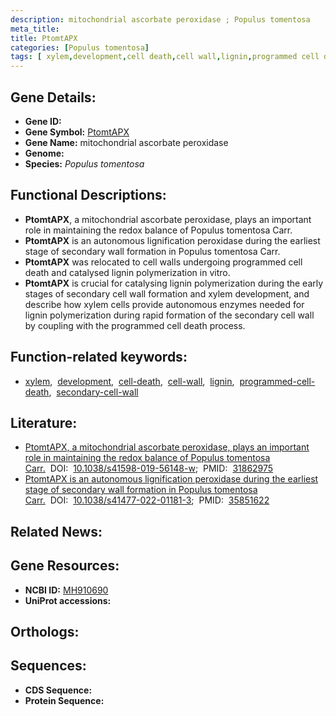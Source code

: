 ```yaml
---
description: mitochondrial ascorbate peroxidase ; Populus tomentosa
meta_title:
title: PtomtAPX
categories: [Populus tomentosa]
tags: [ xylem,development,cell death,cell wall,lignin,programmed cell death,secondary cell wall ]
---
```


## Gene Details:
- **Gene ID:** []()
- **Gene Symbol:** <u>PtomtAPX</u>
- **Gene Name:** mitochondrial ascorbate peroxidase
- **Genome:** []()
- **Species:** *Populus tomentosa*

## Functional Descriptions:
   - **PtomtAPX**, a mitochondrial ascorbate peroxidase, plays an important role in maintaining the redox balance of Populus tomentosa Carr.
   - **PtomtAPX** is an autonomous lignification peroxidase during the earliest stage of secondary wall formation in Populus tomentosa Carr.
   - **PtomtAPX** was relocated to cell walls undergoing programmed cell death and catalysed lignin polymerization in vitro.
   - **PtomtAPX** is crucial for catalysing lignin polymerization during the early stages of secondary cell wall formation and xylem development, and describe how xylem cells provide autonomous enzymes needed for lignin polymerization during rapid formation of the secondary cell wall by coupling with the programmed cell death process.

## Function-related keywords:
   - [xylem](/tags/xylem/),&nbsp;&nbsp;[development](/tags/development/),&nbsp;&nbsp;[cell-death](/tags/cell-death/),&nbsp;&nbsp;[cell-wall](/tags/cell-wall/),&nbsp;&nbsp;[lignin](/tags/lignin/),&nbsp;&nbsp;[programmed-cell-death](/tags/programmed-cell-death/),&nbsp;&nbsp;[secondary-cell-wall](/tags/secondary-cell-wall/)

## Literature:
   - [PtomtAPX, a mitochondrial ascorbate peroxidase, plays an important role in maintaining the redox balance of Populus tomentosa Carr.](https://doi.org/10.1038/s41598-019-56148-w)&nbsp;&nbsp;DOI:&nbsp;&nbsp;[10.1038/s41598-019-56148-w](https://doi.org/10.1038/s41598-019-56148-w);&nbsp;&nbsp;PMID:&nbsp;&nbsp;[31862975](https://pubmed.ncbi.nlm.nih.gov/31862975/)
   - [PtomtAPX is an autonomous lignification peroxidase during the earliest stage of secondary wall formation in Populus tomentosa Carr.](https://doi.org/10.1038/s41477-022-01181-3)&nbsp;&nbsp;DOI:&nbsp;&nbsp;[10.1038/s41477-022-01181-3](https://doi.org/10.1038/s41477-022-01181-3);&nbsp;&nbsp;PMID:&nbsp;&nbsp;[35851622](https://pubmed.ncbi.nlm.nih.gov/35851622/)

## Related News:

## Gene Resources:
- **NCBI ID:**  [MH910690](https://www.ncbi.nlm.nih.gov/gene/?term=MH910690)
- **UniProt accessions:**  [](https://www.uniprot.org/uniprotkb//entry)

## Orthologs:

## Sequences:
- **CDS Sequence:**
- **Protein Sequence:**
